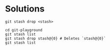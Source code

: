 # Solutions

```shell
git stash drop <stash>
```

```shell
cd git-playground
git stash list
git stash drop stash@{0} # Deletes `stash@{0}`
git stash list
```
